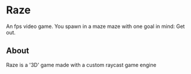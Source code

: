 # Raze
An fps video game. You spawn in a maze maze with one goal in mind: Get out.

## About
Raze is a '3D' game made with a custom raycast game engine
